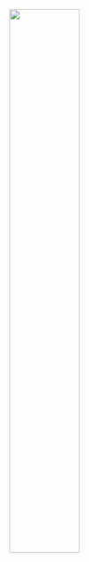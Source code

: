 
<div id="header" align="center">
  <img src="https://media.tenor.com/PFRrXZYV-g0AAAAC/aang-avatar.gif" width="50%"/>
</div>


